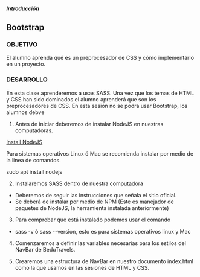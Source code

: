 ##### Introducción
## Bootstrap

### OBJETIVO

El alumno aprenda qué es un preprocesador de CSS y cómo implementarlo en un proyecto.

### DESARROLLO

En esta clase aprenderemos a usas SASS.
Una vez que los temas de HTML y CSS han sido dominados el alumno aprenderá que son los preprocesadores de CSS.
En esta sesión no se podrá usar Bootstrap, los alumnos debve

1. Antes de iniciar deberemos de instalar NodeJS en nuestras computadoras.

[Install NodeJS](https://nodejs.org/es/download/)

Para sistemas operativos Linux ó Mac se recomienda instalar por medio de la linea de comandos.

sudo apt install nodejs

2. Instalaremos SASS dentro de nuestra computadora

- Deberemos de seguir las instrucciones que señala el sitio oficial.
- Se deberá de instalar por medio de NPM (Este es manejador de paquetes de NodeJS, la herramienta instalada anteriormente)


3. Para comprobar que está instalado podemos usar el comando

- sass -v ó sass --version, esto es para sistemas operativos linux y Mac

4. Comenzaremos a definir las variables necesarias para los estilos del NavBar de BeduTravels.

5. Crearemos una estructura de NavBar en nuestro documento index.html como la que usamos en las sesiones de HTML y CSS.
